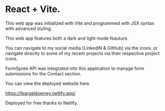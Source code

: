 # React + Vite.


This web app was initialized with Vite and programmed with JSX syntax with advanced styling.

This web app features both a dark and light mode feauture.

You can navigate to my social media [LinkedIN & GitHub] via the icons.
or navigate directly to some of my recent projects via their respective project icons.


FormSpree API was integrated into this application to manage form submissions for the Contact section.

You can view the deployed website here.

https://feargaldowney.netlify.app/


Deployed for free thanks to Netlify. 
 
